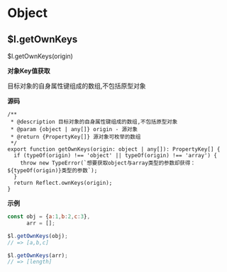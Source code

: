 # Object

## $l.getOwnKeys

<CodeBlocks>$l.getOwnKeys(origin)</CodeBlocks>

**对象Key值获取**

目标对象的自身属性键组成的数组,不包括原型对象

**源码**

```tsx
/**
 * @description 目标对象的自身属性键组成的数组,不包括原型对象
 * @param {object | any[]} origin - 源对象
 * @return {PropertyKey[]} 源对象可枚举的数组
 */
export function getOwnKeys(origin: object | any[]): PropertyKey[] {
  if (typeOf(origin) !== 'object' || typeOf(origin) !== 'array') {
    throw new TypeError(`想要获取object与array类型的参数却获得：${typeOf(origin)}类型的参数`);
  }
  return Reflect.ownKeys(origin);
}
```

**示例**

```js
const obj = {a:1,b:2,c:3},
      arr = [];

$l.getOwnKeys(obj);
// => [a,b,c]

$l.getOwnKeys(arr);
// => [length]
```
